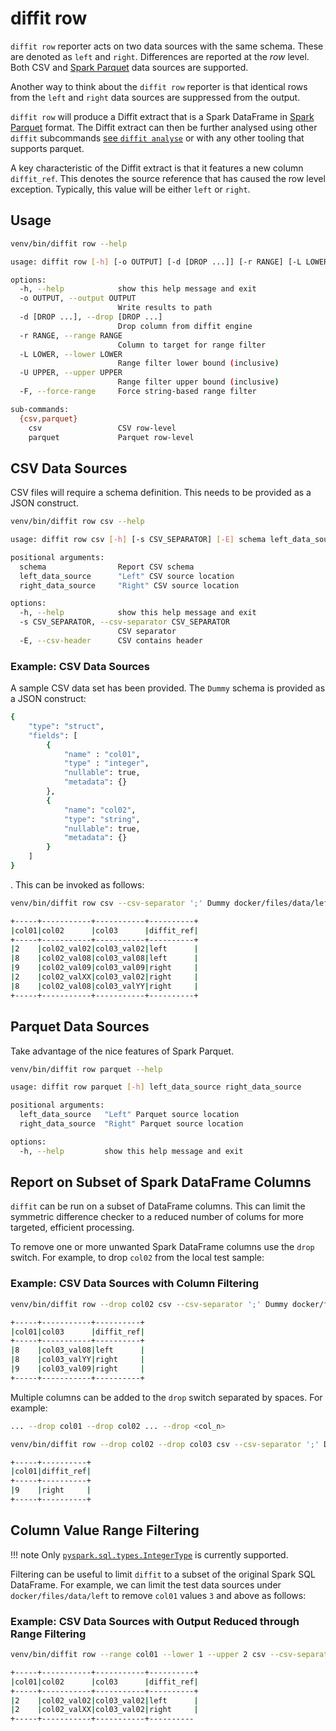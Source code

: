 # diffit row

`diffit row` reporter acts on two data sources with the same schema. These are denoted as `left`
and `right`. Differences are reported at the _row_ level. Both CSV and
[Spark Parquet](https://spark.apache.org/docs/latest/sql-data-sources-parquet.html) data sources are supported. 

Another way to think about the `diffit row` reporter is that identical rows from the `left` and `right` data sources
are suppressed from the output.

`diffit row` will produce a Diffit extract that is a Spark DataFrame in
[Spark Parquet](https://spark.apache.org/docs/latest/sql-data-sources-parquet.html) format. The Diffit
extract can then be further analysed using other `diffit` subcommands
[see `diffit analyse`](../diffit/analyse.md) or with any other tooling that supports parquet.

A key characteristic of the Diffit extract is that it features a new column `diffit_ref`. This denotes
the source reference that has caused the row level exception. Typically, this value will be either `left` or `right`.

## Usage
``` sh
venv/bin/diffit row --help
```

``` sh title="diffit row help"
usage: diffit row [-h] [-o OUTPUT] [-d [DROP ...]] [-r RANGE] [-L LOWER] [-U UPPER] [-F] {csv,parquet} ...

options:
  -h, --help            show this help message and exit
  -o OUTPUT, --output OUTPUT
                        Write results to path
  -d [DROP ...], --drop [DROP ...]
                        Drop column from diffit engine
  -r RANGE, --range RANGE
                        Column to target for range filter
  -L LOWER, --lower LOWER
                        Range filter lower bound (inclusive)
  -U UPPER, --upper UPPER
                        Range filter upper bound (inclusive)
  -F, --force-range     Force string-based range filter

sub-commands:
  {csv,parquet}
    csv                 CSV row-level
    parquet             Parquet row-level
```

## CSV Data Sources
CSV files will require a schema definition. This needs to be provided as a JSON construct.

``` sh
venv/bin/diffit row csv --help
```

``` sh title="diffit row csv help"
usage: diffit row csv [-h] [-s CSV_SEPARATOR] [-E] schema left_data_source right_data_source

positional arguments:
  schema                Report CSV schema
  left_data_source      "Left" CSV source location
  right_data_source     "Right" CSV source location

options:
  -h, --help            show this help message and exit
  -s CSV_SEPARATOR, --csv-separator CSV_SEPARATOR
                        CSV separator
  -E, --csv-header      CSV contains header
```

### Example: CSV Data Sources
A sample CSV data set has been provided. The `Dummy` schema is provided as a JSON construct:
``` sh title="Example CSV JSON Schema"
{
    "type": "struct",
    "fields": [
        {
            "name" : "col01",
            "type" : "integer",
            "nullable": true,
            "metadata": {}
        },
        {
            "name": "col02",
            "type": "string",
            "nullable": true,
            "metadata": {}
        }
    ]
}
```

. This can be invoked as follows:
``` sh
venv/bin/diffit row csv --csv-separator ';' Dummy docker/files/data/left docker/files/data/right
```

``` sh title="diffit row csv example output"
+-----+-----------+-----------+----------+
|col01|col02      |col03      |diffit_ref|
+-----+-----------+-----------+----------+
|2    |col02_val02|col03_val02|left      |
|8    |col02_val08|col03_val08|left      |
|9    |col02_val09|col03_val09|right     |
|2    |col02_valXX|col03_val02|right     |
|8    |col02_val08|col03_valYY|right     |
+-----+-----------+-----------+----------+
```

## Parquet Data Sources
Take advantage of the nice features of Spark Parquet.
``` sh 
venv/bin/diffit row parquet --help
```

``` sh title="diffit row parquet help"
usage: diffit row parquet [-h] left_data_source right_data_source

positional arguments:
  left_data_source   "Left" Parquet source location
  right_data_source  "Right" Parquet source location

options:
  -h, --help         show this help message and exit
```

## Report on Subset of Spark DataFrame Columns
`diffit` can be run on a subset of DataFrame columns. This can limit the symmetric difference checker
to a reduced number of colums for more targeted, efficient processing.

To remove one or more unwanted Spark DataFrame columns use the `drop` switch. For example,
to drop `col02` from the local test sample:
 
### Example: CSV Data Sources with Column Filtering
``` sh title="diffit row csv dropping a column from the symmetric differential engine"
venv/bin/diffit row --drop col02 csv --csv-separator ';' Dummy docker/files/data/left docker/files/data/right
```

``` sh title="Result"
+-----+-----------+----------+
|col01|col03      |diffit_ref|
+-----+-----------+----------+
|8    |col03_val08|left      |
|8    |col03_valYY|right     |
|9    |col03_val09|right     |
+-----+-----------+----------+
```

Multiple columns can be added to the `drop` switch separated by spaces. For example:
``` sh
... --drop col01 --drop col02 ... --drop <col_n> 
```

``` sh title="Dropping multiple columns from symmetric differential engine"
venv/bin/diffit row --drop col02 --drop col03 csv --csv-separator ';' Dummy docker/files/data/left docker/files/data/right
```

``` sh title="Result"
+-----+----------+
|col01|diffit_ref|
+-----+----------+
|9    |right     |
+-----+----------+
```

## Column Value Range Filtering
!!! note
    Only [`pyspark.sql.types.IntegerType`](https://spark.apache.org/docs/3.1.1/api/python/reference/api/pyspark.sql.types.IntegerType.html) is currently supported.

Filtering can be useful to limit `diffit` to a subset of the original Spark SQL DataFrame. For example,
we can limit the test data sources under `docker/files/data/left` to remove `col01` values `3` and above as follows:

### Example: CSV Data Sources with Output Reduced through Range Filtering
``` sh title="Column range filtering"
venv/bin/diffit row --range col01 --lower 1 --upper 2 csv --csv-separator ';' Dummy docker/files/data/left docker/files/data/right
```

``` sh title="Results"
+-----+-----------+-----------+----------+
|col01|col02      |col03      |diffit_ref|
+-----+-----------+-----------+----------+
|2    |col02_val02|col03_val02|left      |
|2    |col02_valXX|col03_val02|right     |
+-----+-----------+-----------+----------
```
